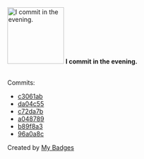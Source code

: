 <img src="https://my-badges.github.io/my-badges/evening-commits.png" alt="I commit in the evening." title="I commit in the evening." width="128">
<strong>I commit in the evening.</strong>
<br><br>

Commits:

- <a href="https://github.com/google/zx/commit/c3061ab1333a3b7b25cc8095489357e332fd4b94">c3061ab</a>
- <a href="https://github.com/expr-lang/expr/commit/da04c55bcbb2709417c056c62531de2f434595f2">da04c55</a>
- <a href="https://github.com/expr-lang/expr/commit/c72da7bf4db186bd6ca94ca58dc8da83d3bf3495">c72da7b</a>
- <a href="https://github.com/antonmedv/walk/commit/a048789885ed9282a3583af8340d1434845c0d63">a048789</a>
- <a href="https://github.com/antonmedv/walk/commit/b89f8a3b202e5e2439184364fd44b2ed7d569b8e">b89f8a3</a>
- <a href="https://github.com/antonmedv/walk/commit/96a0a8c078995dc6bf48f9abb0c3fdfda5b8980b">96a0a8c</a>


Created by <a href="https://github.com/my-badges/my-badges">My Badges</a>